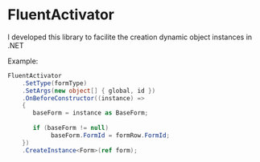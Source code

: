 # FluentActivator
I developed this library to facilite the creation dynamic object instances in .NET

Example:

```csharp
FluentActivator
	.SetType(formType)
	.SetArgs(new object[] { global, id })
	.OnBeforeConstructor((instance) =>
	{
	   baseForm = instance as BaseForm;
	
	   if (baseForm != null)
			baseForm.FormId = formRow.FormId;
	})
	.CreateInstance<Form>(ref form);
```